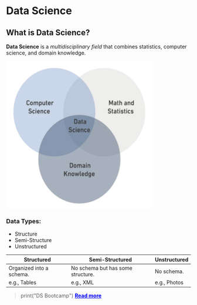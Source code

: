 # Data Science
## What is Data Science?
**Data Science** is a *multidisciplinary field* that combines statistics, computer science, and domain knowledge.

<img src="DS.png" alt="alt text" width="400" height="400">

### Data Types:
- Structure
- Semi-Structure
- Unstructured

| **Structured**           | **Semi-Structured**                            | **Unstructured**           |
|---------------------------|-----------------------------------------------|-----------------------------|
| Organized into a schema.  | No schema but has some structure.             | No schema.                 |
| e.g., Tables              | e.g., XML                                     | e.g., Photos               |

> print("DS Bootcamp")
<a href="https://en.wikipedia.org/wiki/Data_science" style="font-weight: bold; color: blue;">Read more</a>




